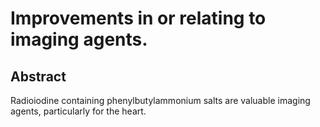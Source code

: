 # Improvements in or relating to imaging agents.

## Abstract
Radioiodine containing phenylbutylammonium salts are valuable imaging agents, particularly for the heart.